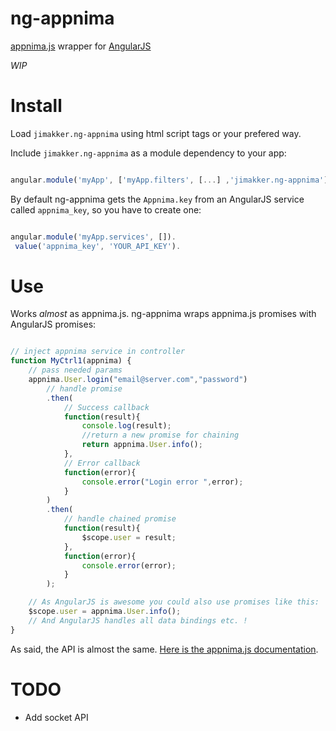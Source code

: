 ng-appnima
==========

[appnima.js](https://github.com/tapquo/appnima.js) wrapper for [AngularJS](http://angularjs.org)


*WIP*

Install
=======

Load `jimakker.ng-appnima` using html script tags or your prefered way.

Include `jimakker.ng-appnima` as a module dependency to your app:

```javascript

angular.module('myApp', ['myApp.filters', [...] ,'jimakker.ng-appnima']);

``` 

By default ng-appnima gets the `Appnima.key` from an AngularJS service called `appnima_key`, so you have to create one:

 ```javascript

angular.module('myApp.services', []).
  value('appnima_key', 'YOUR_API_KEY').

```


Use
===

Works *almost* as appnima.js. ng-appnima wraps appnima.js promises with AngularJS promises:

```javascript

// inject appnima service in controller
function MyCtrl1(appnima) {
	// pass needed params
	appnima.User.login("email@server.com","password")
		// handle promise
		.then(
			// Success callback
			function(result){
				console.log(result);
				//return a new promise for chaining
				return appnima.User.info();
			},
			// Error callback
			function(error){
				console.error("Login error ",error);
			}
		)
		.then(
			// handle chained promise
			function(result){
				$scope.user = result;
			},
			function(error){
				console.error(error);
			}
		);

	// As AngularJS is awesome you could also use promises like this:
	$scope.user = appnima.User.info();
	// And AngularJS handles all data bindings etc. !
}

``` 

As said, the API is almost the same. [Here is the appnima.js documentation](http://appnima.com/documentation/client).

TODO
====

+ Add socket API